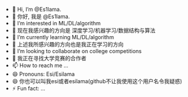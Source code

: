 - 👋 Hi, I’m @Es1lama.
- 👋 你好, 我是 @Es1lama.
- 👀 I’m interested in ML/DL/algorithm
- 👀 现在我感兴趣的方向是 深度学习/机器学习/数据结构与算法
- 🌱 I’m currently learning ML/DL/algorithm
- 🌱 上述我所感兴趣的方向也是我正在学习的方向
- 💞️ I’m looking to collaborate on college competitions
- 💞️ 我正在寻找大学竞赛的合作者
- 📫 How to reach me ...
- 😄 Pronouns: Esi/Esilama
- 😄 你也可以叫我esi或者esilama(github不让我使用这个用户名令我疑惑)
- ⚡ Fun fact: ...

<!---
Es1lama/Es1lama is a ✨ special ✨ repository because its `README.md` (this file) appears on your GitHub profile.
You can click the Preview link to take a look at your changes.
--->
  
